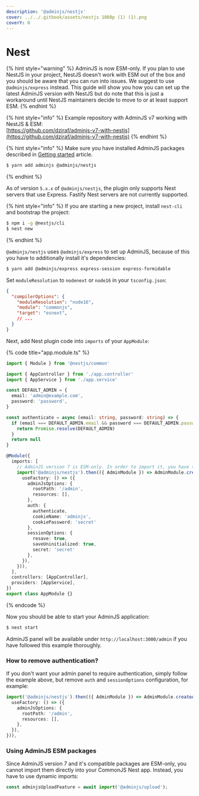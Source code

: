 ```yaml
---
description: '@adminjs/nestjs'
cover: ../../.gitbook/assets/nestjs 1080p (1) (1).png
coverY: 0
---
```


# Nest

{% hint style="warning" %}
AdminJS is now ESM-only. If you plan to use NestJS in your project, NestJS doesn't work with ESM out of the box and you should be aware that you can run into issues. We suggest to use `@adminjs/express` instead. This guide will show you how you can set up the latest AdminJS version with NestJS but do note that this is just a workaround until NestJS maintainers decide to move to or at least support ESM.
{% endhint %}

{% hint style="info" %}
Example repository with AdminJS v7 working with NestJS & ESM:\
[https://github.com/dziraf/adminjs-v7-with-nestjs](https://github.com/dziraf/adminjs-v7-with-nestjs)
{% endhint %}

{% hint style="info" %}
Make sure you have installed AdminJS packages described in [Getting started](../getting-started.md) article.

```bash
$ yarn add adminjs @adminjs/nestjs
```
{% endhint %}

As of version `5.x.x` of `@adminjs/nestjs`, the plugin only supports Nest servers that use Express. Fastify Nest servers are not currently supported.

{% hint style="info" %}
If you are starting a new project, install `nest-cli` and bootstrap the project:

```bash
$ npm i -g @nestjs/cli
$ nest new
```
{% endhint %}

`@adminjs/nestjs` uses `@adminjs/express` to set up AdminJS, because of this you have to additionally install it's dependencies:

```bash
$ yarn add @adminjs/express express-session express-formidable
```

Set `moduleResolution` to `nodenext` or `node16` in your `tsconfig.json`:

```json
{
  "compilerOptions": {
    "moduleResolution": "node16",
    "module": "commonjs",
    "target": "esnext",
    // ...
  }
}
```

Next, add Nest plugin code into `imports` of your `AppModule`:

{% code title="app.module.ts" %}
```typescript
import { Module } from '@nestjs/common'

import { AppController } from './app.controller'
import { AppService } from './app.service'

const DEFAULT_ADMIN = {
  email: 'admin@example.com',
  password: 'password',
}

const authenticate = async (email: string, password: string) => {
  if (email === DEFAULT_ADMIN.email && password === DEFAULT_ADMIN.password) {
    return Promise.resolve(DEFAULT_ADMIN)
  }
  return null
}

@Module({
  imports: [
    // AdminJS version 7 is ESM-only. In order to import it, you have to use dynamic imports.
    import('@adminjs/nestjs').then(({ AdminModule }) => AdminModule.createAdminAsync({
      useFactory: () => ({
        adminJsOptions: {
          rootPath: '/admin',
          resources: [],
        },
        auth: {
          authenticate,
          cookieName: 'adminjs',
          cookiePassword: 'secret'
        },
        sessionOptions: {
          resave: true,
          saveUninitialized: true,
          secret: 'secret'
        },
      }),
    })),
  ],
  controllers: [AppController],
  providers: [AppService],
})
export class AppModule {}
```
{% endcode %}

Now you should be able to start your AdminJS application:

```bash
$ nest start
```

AdminJS panel will be available under `http://localhost:3000/admin` if you have followed this example thoroughly.

### How to remove authentication?

If you don't want your admin panel to require authentication, simply follow the example above, but remove `auth` and `sessionOptions` configuration, for example:

```typescript
import('@adminjs/nestjs').then(({ AdminModule }) => AdminModule.createAdminAsync({
  useFactory: () => ({
    adminJsOptions: {
      rootPath: '/admin',
      resources: [],
    },
  }),
})),
```

### Using AdminJS ESM packages

Since AdminJS version 7 and it's compatible packages are ESM-only, you cannot import them directly into your CommonJS Nest app. Instead, you have to use dynamic imports:

```typescript
const adminjsUploadFeature = await import('@adminjs/upload');
```
